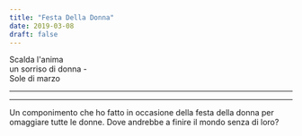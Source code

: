 ```yaml
---
title: "Festa Della Donna"
date: 2019-03-08
draft: false
---
```


Scalda l'anima  
un sorriso di donna -  
Sole di marzo  
<!--more-->
---
---
Un componimento che ho fatto in occasione della festa della donna per omaggiare tutte le donne. Dove andrebbe a finire il mondo senza di loro?

